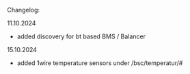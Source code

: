 Changelog:

11.10.2024
- added discovery for bt based BMS / Balancer

15.10.2024
- added 1wire temperature sensors under /bsc/temperatur/#
